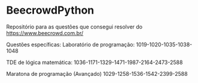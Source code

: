 # BeecrowdPython

Repositório para as questões que consegui resolver do https://www.beecrowd.com.br/

Questões específicas:
Laboratório de programação:
1019-1020-1035-1038-1048

TDE de lógica matemática:
1036-1171-1329-1471-1987-2164-2473-2588

Maratona de programação (Avançado)
1029-1258-1536-1542-2399-2588